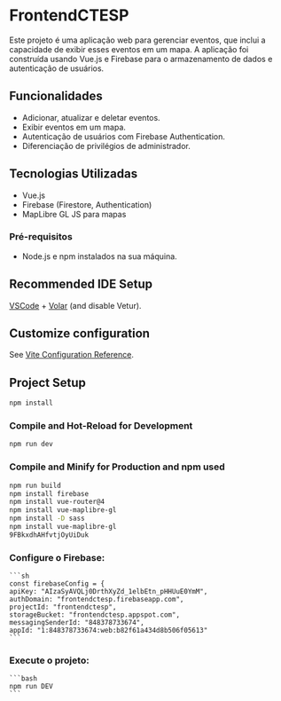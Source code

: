 # FrontendCTESP

Este projeto é uma aplicação web para gerenciar eventos, que inclui a capacidade de exibir esses eventos em um mapa. 
A aplicação foi construída usando Vue.js e Firebase para o armazenamento de dados e autenticação de usuários.

## Funcionalidades

- Adicionar, atualizar e deletar eventos.
- Exibir eventos em um mapa.
- Autenticação de usuários com Firebase Authentication.
- Diferenciação de privilégios de administrador.

## Tecnologias Utilizadas

- Vue.js
- Firebase (Firestore, Authentication)
- MapLibre GL JS para mapas

### Pré-requisitos

- Node.js e npm instalados na sua máquina.

## Recommended IDE Setup

[VSCode](https://code.visualstudio.com/) + [Volar](https://marketplace.visualstudio.com/items?itemName=Vue.volar) (and disable Vetur).

## Customize configuration

See [Vite Configuration Reference](https://vitejs.dev/config/).

## Project Setup

```sh
npm install
```

### Compile and Hot-Reload for Development

```sh
npm run dev
```

### Compile and Minify for Production and npm used

```sh
npm run build
npm install firebase
npm install vue-router@4
npm install vue-maplibre-gl
npm install -D sass
npm install vue-maplibre-gl
9FBkxdhAHfvtjOyUiDuk
```
### Configure o Firebase:

    ```sh
    const firebaseConfig = {
    apiKey: "AIzaSyAVQLj0DrthXyZd_1elbEtn_pHHUuE0YmM",
    authDomain: "frontendctesp.firebaseapp.com",
    projectId: "frontendctesp",
    storageBucket: "frontendctesp.appspot.com",
    messagingSenderId: "848378733674",
    appId: "1:848378733674:web:b82f61a434d8b506f05613"
    ```

### Execute o projeto:

    ```bash
    npm run DEV
    ```